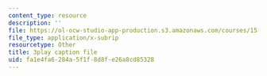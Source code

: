 ```yaml
---
content_type: resource
description: ''
file: https://ol-ocw-studio-app-production.s3.amazonaws.com/courses/15-s12-blockchain-and-money-fall-2018/fa1e4fa6284a5f1f8d8fe26a8cd85328_DsSzQfejwMk.vtt
file_type: application/x-subrip
resourcetype: Other
title: 3play caption file
uid: fa1e4fa6-284a-5f1f-8d8f-e26a8cd85328
---
```

